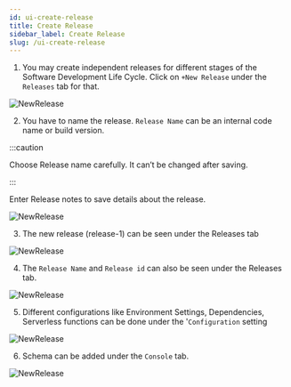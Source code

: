 ```yaml
---
id: ui-create-release
title: Create Release
sidebar_label: Create Release
slug: /ui-create-release
---
```

1. You may create independent releases for different stages of the Software Development Life Cycle. Click on `+New Release` under the `Releases` tab for that.

![NewRelease](/img/UI-CreateRelease-1.PNG)

2. You have to name the release. `Release Name` can be an internal code name or build version. 

:::caution

Choose Release name carefully. It can’t be changed after saving. 

:::

Enter Release notes to save details about the release.

![NewRelease](/img/UI-CreateRelease-2.PNG)


3. The new release (release-1) can be seen under the Releases tab

![NewRelease](/img/UI-CreateRelease-3.PNG)

4. The `Release Name` and `Release id` can also be seen under the Releases tab.

![NewRelease](/img/UI-CreateRelease-4.PNG)

5. Different configurations like Environment Settings, Dependencies, Serverless functions can be done under the '`Configuration` setting

![NewRelease](/img/UI-CreateRelease-5.PNG)

6. Schema can be added under the `Console` tab.

![NewRelease](/img/UI-CreateRelease-6.PNG)
